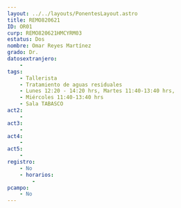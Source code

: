 ```yaml
---
layout: ../../layouts/PonentesLayout.astro
title: REMO820621
ID: OR01
curp: REMO820621HMCYRM03
estatus: Dos
nombre: Omar Reyes Martínez
grado: Dr.
datosextranjero:
    - 
tags:
    - Tallerista
    - Tratamiento de aguas residuales
    - Lunes 12:20 - 14:20 hrs, Martes 11:40-13:40 hrs, 
    - Miércoles 11:40-13:40 hrs
    - Sala TABASCO
act2: 
    - 
act3: 
    - 
act4: 
    - 
act5: 
    - 
registro:
    - No
    - horarios:
        -
pcampo:
    - No
---
```

